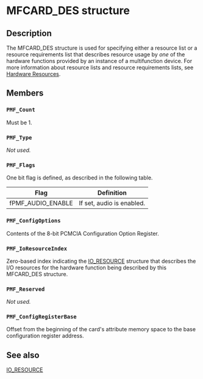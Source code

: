 # MFCARD_DES structure

## Description

The MFCARD_DES structure is used for specifying either a resource list or a resource requirements list that describes resource usage by *one* of the hardware functions provided by an instance of a multifunction device. For more information about resource lists and resource requirements lists, see [Hardware Resources](https://learn.microsoft.com/windows-hardware/drivers/kernel/hardware-resources).

## Members

### `PMF_Count`

Must be 1.

### `PMF_Type`

*Not used.*

### `PMF_Flags`

One bit flag is defined, as described in the following table.

| Flag | Definition |
| --- | --- |
| fPMF_AUDIO_ENABLE | If set, audio is enabled. |

### `PMF_ConfigOptions`

Contents of the 8-bit PCMCIA Configuration Option Register.

### `PMF_IoResourceIndex`

Zero-based index indicating the [IO_RESOURCE](https://learn.microsoft.com/windows/desktop/api/cfgmgr32/ns-cfgmgr32-io_resource) structure that describes the I/O resources for the hardware function being described by this MFCARD_DES structure.

### `PMF_Reserved`

*Not used.*

### `PMF_ConfigRegisterBase`

Offset from the beginning of the card's attribute memory space to the base configuration register address.

## See also

[IO_RESOURCE](https://learn.microsoft.com/windows/desktop/api/cfgmgr32/ns-cfgmgr32-io_resource)